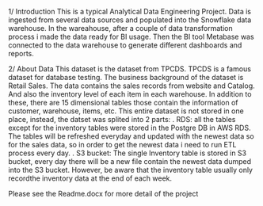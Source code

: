 1/ Introduction
This is a typical Analytical Data Engineering Project. Data is ingested from several data sources and populated into the Snowflake data warehouse. In the wareahouse, after a couple of data transformation process i made the data ready for BI usage. Then the BI tool Metabase was connected to the data warehouse to generate different dashboards and reports. 

2/ About Data
This dataset is the dataset from TPCDS. TPCDS is a famous dataset for database testing. The business background of the dataset is Retail Sales. The data contains the sales records from website and Catalog. And also the inventory level of each item in each warehouse. In addition to these, there are 15 dimensional tables those contain the information of customer, warehouse, items, etc. This entire dataset is not stored in one place, instead, the datset was splited into 2 parts:
. RDS: all the tables except for the inventory tables were stored in the Postgre DB in AWS RDS. The tables will be refreshed everyday and updated with the newest data so for the sales data, so in order to get the newest data i need to run ETL process every day. 
. S3 bucket: The single Inventory table is stored in S3 bucket, every day there will be a new file contain the newest data dumped into the S3 bucket. However, be aware that the inventory table usually only recordthe inventory data at the end of each week.  
    
Please see the Readme.docx for more detail of the project

